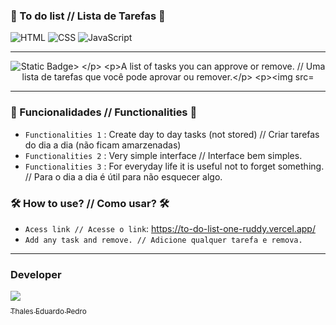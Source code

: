 ### 📑 To do list // Lista de Tarefas 📑
![HTML](https://img.shields.io/badge/HTML5-E34F26?style=for-the-badge&logo=html5&logoColor=white)
![CSS](https://img.shields.io/badge/CSS3-1572B6?style=for-the-badge&logo=css3&logoColor=white)
![JavaScript](https://img.shields.io/badge/JavaScript-323330?style=for-the-badge&logo=javascript&logoColor=F7DF1E)

---

<p align="center">
<img src="https://img.shields.io/badge/Status-Complete-green20%25" alt="Static Badge>
</p>

A list of tasks you can approve or remove. // Uma lista de tarefas que você pode aprovar ou remover.

![Listra Preview](Lista.png)

---

### 🔨 Funcionalidades // Functionalities 🔨

- `Functionalities 1` : Create day to day tasks (not stored) // Criar tarefas do dia a dia (não ficam amarzenadas)
- `Functionalities 2` : Very simple interface // Interface bem simples.
- `Functionalities 3` : For everyday life it is useful not to forget something. // Para o dia a dia é útil para não esquecer algo.

### 🛠️ How to use? // Como usar? 🛠️
- `Acess link // Acesse o link`: https://to-do-list-one-ruddy.vercel.app/
- `Add any task and remove. // Adicione qualquer tarefa e remova.`

---

### Developer

 [<img loading="lazy" src="https://avatars.githubusercontent.com/u/89024257?v=4" width=115><br><sub>Thales Eduardo Pedro</sub>](https://github.com/thales32k0) 
    
